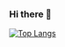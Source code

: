 ### Hi there 👋



[![Top Langs](https://github-readme-stats-clone2-s12q.vercel.app/api/?username=reckyy
)](https://github.com/anuraghazra/github-readme-stats)
